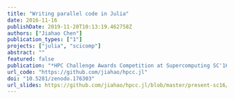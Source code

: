 ```yaml
---
title: "Writing parallel code in Julia"
date: 2016-11-16
publishDate: 2019-11-20T10:13:19.462758Z
authors: ["Jiahao Chen"]
publication_types: ["1"]
projects: ["julia", "scicomp"]
abstract: ""
featured: false
publication: "*HPC Challenge Awards Competition at Supercomputing SC'16*"
url_code: "https://github.com/jiahao/hpcc.jl"
doi: "10.5281/zenodo.176303"
url_slides: https://github.com/jiahao/hpcc.jl/blob/master/present-sc16/slides.pdf
---
```



